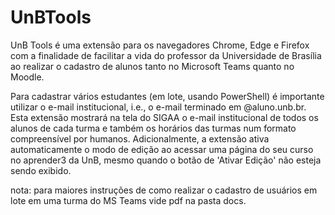 # UnBTools
UnB Tools é uma extensão para os navegadores Chrome, Edge e Firefox com a finalidade de facilitar a vida do professor da Universidade de Brasília ao realizar o cadastro de alunos tanto no Microsoft Teams quanto no Moodle. 

Para cadastrar vários estudantes (em lote, usando PowerShell) é importante utilizar o e-mail institucional, i.e., o e-mail terminado em @aluno.unb.br. Esta extensão mostrará na tela do SIGAA o e-mail institucional de todos os alunos de cada turma e também os horários das turmas num formato compreensível por humanos. Adicionalmente, a extensão ativa automaticamente o modo de edição ao acessar uma página do seu curso no aprender3 da UnB, mesmo quando o botão de 'Ativar Edição' não esteja sendo exibido.

nota: para maiores instruções de como realizar o cadastro de usuários em lote em uma turma do MS Teams vide pdf na pasta docs. 

